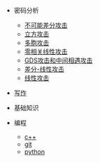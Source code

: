 * 密码分析

  * [不可能差分攻击](密码分析/不可能差分攻击.md)
  * [立方攻击](密码分析/立方攻击.md)
  * [多胞攻击](密码分析/impossible-polytopic-difference.md)
  * [零相关线性攻击](密码分析/零相关线性攻击.md)
  * [GDS攻击和中间相遇攻击](密码分析/GDS-attack.md)
  * [差分-线性攻击](密码分析/差分-线性攻击.md)
  * [线性攻击](密码分析/线性攻击.md)


* [写作]()

* 基础知识
 
* 编程
  * [c++](编程/c++/c++.md)
  * [git](编程/git/git.md)
  * [python](编程/python/python.md)